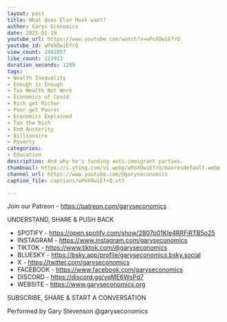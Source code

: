 ```yaml
---
layout: post
title: What does Elon Musk want?
author: Garys Economics
date: 2025-01-19
youtube_url: https://www.youtube.com/watch?v=wPoXOwiEfrQ
youtube_id: wPoXOwiEfrQ
view_count: 2402857
like_count: 123913
duration_seconds: 1289
tags:
- Wealth Inequality
- Enough is Enough
- Tax Wealth Not Work
- Economics of Covid
- Rich get Richer
- Poor get Poorer
- Economics Explained
- Tax the Rich
- End Austerity
- Billionaire
- Poverty
categories:
- Education
description: And why he's funding anti-immigrant parties.
thumbnail: https://i.ytimg.com/vi_webp/wPoXOwiEfrQ/maxresdefault.webp
channel_url: https://www.youtube.com/@garyseconomics
caption_file: captions/wPoXOwiEfrQ.vtt

---
```


Join our Patreon - https://patreon.com/garyseconomics

UNDERSTAND, SHARE & PUSH BACK

- SPOTIFY - https://open.spotify.com/show/2807p01KIe4RRFjRTB5o25
- INSTAGRAM  - https://www.instagram.com/garyseconomics
- TIKTOK - https://www.tiktok.com/@garyseconomics
- BLUESKY - https://bsky.app/profile/garyseconomics.bsky.social
- X - https://twitter.com/garyseconomics
- FACEBOOK - https://www.facebook.com/garyseconomics
- DISCORD - https://discord.gg/vqME6WsPd7
- WEBSITE - https://www.garyseconomics.org

SUBSCRIBE, SHARE & START A CONVERSATION

Performed by Gary Stevenson
@garyseconomics
